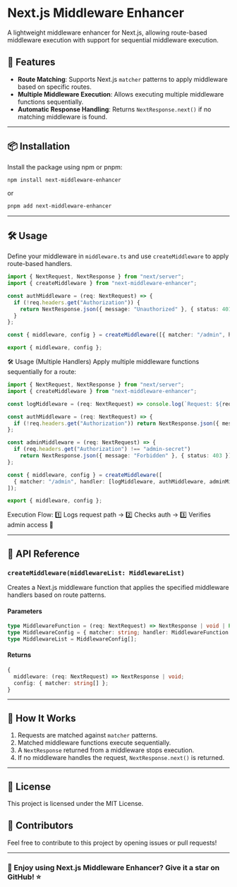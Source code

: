 # Next.js Middleware Enhancer

A lightweight middleware enhancer for Next.js, allowing route-based middleware execution with support for sequential middleware execution.

## 🚀 Features

- **Route Matching**: Supports Next.js `matcher` patterns to apply middleware based on specific routes.
- **Multiple Middleware Execution**: Allows executing multiple middleware functions sequentially.
- **Automatic Response Handling**: Returns `NextResponse.next()` if no matching middleware is found.

---

## 📦 Installation

Install the package using npm or pnpm:

```sh
npm install next-middleware-enhancer
```

or

```sh
pnpm add next-middleware-enhancer
```

---

## 🛠 Usage

Define your middleware in `middleware.ts` and use `createMiddleware` to apply route-based handlers.

```ts
import { NextRequest, NextResponse } from "next/server";
import { createMiddleware } from "next-middleware-enhancer";

const authMiddleware = (req: NextRequest) => {
  if (!req.headers.get("Authorization")) {
    return NextResponse.json({ message: "Unauthorized" }, { status: 401 });
  }
};

const { middleware, config } = createMiddleware([{ matcher: "/admin", handler: authMiddleware }]);

export { middleware, config };
```

🛠 Usage (Multiple Handlers)
Apply multiple middleware functions sequentially for a route:

```ts
import { NextRequest, NextResponse } from "next/server";
import { createMiddleware } from "next-middleware-enhancer";

const logMiddleware = (req: NextRequest) => console.log(`Request: ${req.nextUrl.pathname}`);

const authMiddleware = (req: NextRequest) => {
  if (!req.headers.get("Authorization")) return NextResponse.json({ message: "Unauthorized" }, { status: 401 });
};

const adminMiddleware = (req: NextRequest) => {
  if (req.headers.get("Authorization") !== "admin-secret")
    return NextResponse.json({ message: "Forbidden" }, { status: 403 });
};

const { middleware, config } = createMiddleware([
  { matcher: "/admin", handler: [logMiddleware, authMiddleware, adminMiddleware] },
]);

export { middleware, config };
```

Execution Flow:
1️⃣ Logs request path → 2️⃣ Checks auth → 3️⃣ Verifies admin access 🚀

---

## 📖 API Reference

### `createMiddleware(middlewareList: MiddlewareList)`

Creates a Next.js middleware function that applies the specified middleware handlers based on route patterns.

#### **Parameters**

```ts
type MiddlewareFunction = (req: NextRequest) => NextResponse | void | Promise<NextResponse | void>;
type MiddlewareConfig = { matcher: string; handler: MiddlewareFunction | MiddlewareFunction[] };
type MiddlewareList = MiddlewareConfig[];
```

#### **Returns**

```ts
{
  middleware: (req: NextRequest) => NextResponse | void;
  config: { matcher: string[] };
}
```

---

## 🎯 How It Works

1. Requests are matched against `matcher` patterns.
2. Matched middleware functions execute sequentially.
3. A `NextResponse` returned from a middleware stops execution.
4. If no middleware handles the request, `NextResponse.next()` is returned.

---

## 📝 License

This project is licensed under the MIT License.

## 👥 Contributors

Feel free to contribute to this project by opening issues or pull requests!

---

### **🌟 Enjoy using Next.js Middleware Enhancer? Give it a star on GitHub!** ⭐
